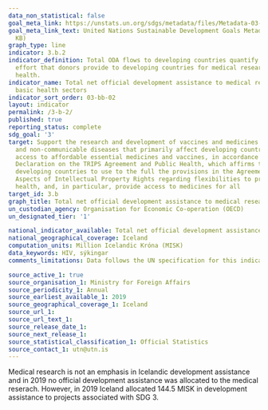```yaml
---
data_non_statistical: false
goal_meta_link: https://unstats.un.org/sdgs/metadata/files/Metadata-03-0B-02.pdf
goal_meta_link_text: United Nations Sustainable Development Goals Metadata (PDF 210
  KB)
graph_type: line
indicator: 3.b.2
indicator_definition: Total ODA flows to developing countries quantify the public
  effort that donors provide to developing countries for medical research and basic
  health.
indicator_name: Total net official development assistance to medical research and
  basic health sectors
indicator_sort_order: 03-bb-02
layout: indicator
permalink: /3-b-2/
published: true
reporting_status: complete
sdg_goal: '3'
target: Support the research and development of vaccines and medicines for the communicable
  and non-communicable diseases that primarily affect developing countries, provide
  access to affordable essential medicines and vaccines, in accordance with the Doha
  Declaration on the TRIPS Agreement and Public Health, which affirms the right of
  developing countries to use to the full the provisions in the Agreement on Trade-Related
  Aspects of Intellectual Property Rights regarding flexibilities to protect public
  health, and, in particular, provide access to medicines for all
target_id: 3.b
graph_title: Total net official development assistance to medical research and basic health sectors
un_custodian_agency: Organisation for Economic Co-operation (OECD)
un_designated_tier: '1'

national_indicator_available: Total net official development assistance to medical research and basic health sectors
national_geographical_coverage: Iceland
computation_units: Million Icelandic Króna (MISK)
data_keywords: HIV, sýkingar
comments_limitations: Data follows the UN specification for this indicator. This indicator has been identified in collaboration with topic experts.

source_active_1: true
source_organisation_1: Ministry for Foreign Affairs
source_periodicity_1: Annual
source_earliest_available_1: 2019
source_geographical_coverage_1: Iceland
source_url_1: 
source_url_text_1:
source_release_date_1:
source_next_release_1:
source_statistical_classification_1: Official Statistics
source_contact_1: utn@utn.is
---
```


Medical research is not an emphasis in Icelandic development assistance and in 2019 no official development assistance was allocated to the medical reserach. However, in 2019 Iceland allocated 144.5 MISK in development assistance to projects associated with SDG 3.
